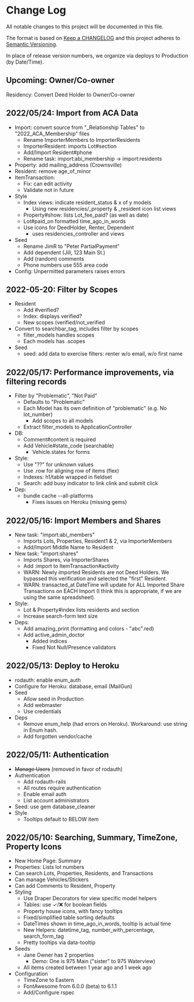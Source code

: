 # Change Log

All notable changes to this project will be documented in this file.

The format is based on [Keep a CHANGELOG](http://keepachangelog.com/)
and this project adheres to [Semantic Versioning](http://semver.org/).

In place of release version numbers, we organize via deploys to Production (by Date/Time).

## Upcoming: Owner/Co-owner

Residency: Convert Deed Holder to Owner/Co-owner

## 2022/05/24: Import from ACA Data

- Import: convert source from "_Relationship Tables" to "2022_ACA_Membership" files
  - Rename ImporterMembers to ImporterResidents
  - ImporterResident: imports Lot#section
  - Add/Import Resident#phone
  - Rename task: import:abi_membership -> import:residents
- Property: add mailing_address (Crownsville)
- Resident: remove age_of_minor
- ItemTransaction:
  - Fix: can edit activity
  - Validate not in future
- Style
  - Index views: indicate resident_status & x of y models
    - Using new residencies/_property & _resident icon list views
  - Property#show: lists Lot_fee_paid? (as well as date) 
  - Lot#paid_on formatted time_ago_in_words
  - Use icons for DeedHolder, Renter, Dependent
    - uses residencies_controller and views
- Seed
  - Rename JimR to "Peter PartialPayment"
  - Add dependent (Jill, 123 Main St.)
  - Add (random) comments
  - Phone numbers use 555 area code
- Config: Unpermitted parameters raises errors

## 2022-05-20: Filter by Scopes

- Resident
  - Add #verified?
  - Index: displays verified?
  - New scopes (verified/not_verified
- Convert to searchbar_tag, includes filter by scopes
  - filter_models handles scopes
  - Each models has .scopes
- Seed
  - seed: add data to exercise filters: renter w/o email, w/o first name

## 2022/05/17: Performance improvements, via filtering records

- Filter by "Problematic", "Not Paid"
  - Defaults to "Problematic"
  - Each Model has its own definition of "problematic" (e.g. No lot_number)
    - Add scopes to all models
  - Extract filter_models to ApplicationController
- DB: 
  - Comment#content is required
  - Add Vehicle#state_code (searchable)
    - Vehicle.states for forms
- Style:
  - Use "⁇" for unknown values
  - Use .row for aligning row of items (flex)
  - Indexes: h1/table wrapped in fieldset
  - Search: add busy indicator to link clink and submit click
- Dep:
  - bundle cache --all-platforms
    - Fixes issues on Heroku (missing gems)

## 2022/05/16: Import Members and Shares

- New task: "import:abi_members"
  - Imports Lots, Properties, Resident1 & 2, via ImporterMembers
  - Add/Import Middle Name to Resident
- New task: "import:shares"
  - Imports Shares, via ImporterShares 
  - Add :import to ItemTransaction#activity
  - WARN: Newly imported Residents are not Deed Holders. We bypassed this verification and selected the "first" Resident.
  - WARN: transacted_at DateTime will update for ALL Imported Share Transactions on EACH Import (I think this is appropriate, if we are using the same spreadsheet).
- Style:
  - Lot & Property#index lists residents and section
  - Increase search-form text size
- Deps:
  - Add amazing_print (formatting and colors - "abc".red)
  - Add active_admin_doctor
    - Added indices
    - Fixed Not Null/Presence validators

## 2022/05/13: Deploy to Heroku

- rodauth: enable enum_auth
- Configure for Heroku: database, email (MailGun)
- Seed
  - Allow seed in Production
  - Add webmaster
  - Use credentials
- Deps
  - Remove enum_help (had errors on Heroku). Workaround: use string in Enum hash.
  - Add forgotten vendor/cache

## 2022/05/11: Authentication

- ~~Manage Users~~ (removed in favor of rodauth)
- Authentication
  - Add rodauth-rails
  - All routes require authentication
  - Enable email auth
  - List account administrators
- Seed: use gem database_cleaner
- Style
  - Tooltips default to BELOW item

## 2022/05/10: Searching, Summary, TimeZone, Property Icons

- New Home Page: Summary
- Properties: Lists lot numbers
- Can search Lots, Properties, Residents, and Transactions
- Can manage Vehicles/Stickers
- Can add Comments to Resident, Property
- Styling
  - Use Draper Decorators for view specific model helpers
  - Tables: use ✓/❌ for boolean fields
  - Property house icons, with fancy tooltips
  - Fixed/simplified table sorting defaults
  - DateTimes shown in time_ago_in_words, tooltip is actual time
  - New Helpers: datetime_tag, number_with_percentage, search_form_tag
  - Pretty tooltips via data-tooltip
- Seeds
  - Jane Owner has 2 properties
    - Demo: One is 975 Main ("sister" to 975 Waterview)
  - All items created between 1 year ago and 1 week ago
- Configuration
  - TimeZone to Eastern
  - FontAwesome from 6.0.0 (beta) to 6.1.1
  - Add/Configure rspec
